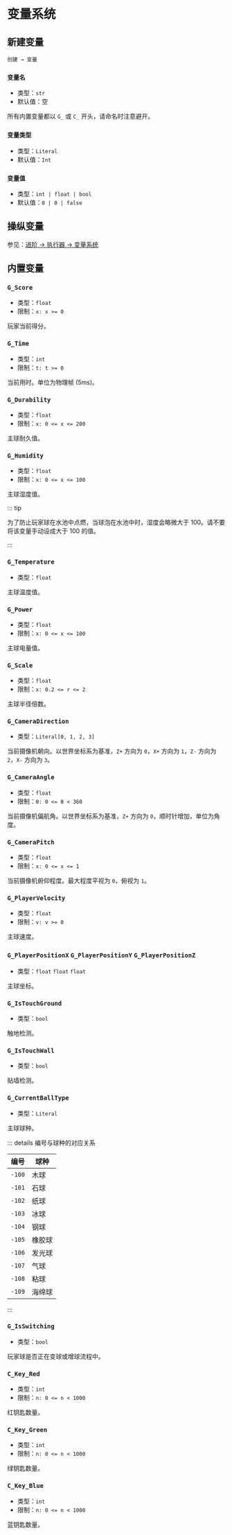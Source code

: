 # 变量系统

## 新建变量

`创建 → 变量`

### `变量名`

- 类型：`str`
- 默认值：空

所有内置变量都以 `G_` 或 `C_` 开头，请命名时注意避开。

### `变量类型`

- 类型：`Literal`
- 默认值：`Int`

### `变量值`

- 类型：`int | float | bool`
- 默认值：`0 | 0 | false`

## 操纵变量

参见：[进阶 → 执行器 → 变量系统](/advanced/executor.md#变量系统)

## 内置变量

### `G_Score`

- 类型：`float`
- 限制：`x: x >= 0`

玩家当前得分。

### `G_Time`

- 类型：`int`
- 限制：`t: t >= 0`

当前用时。单位为物理帧 (5ms)。

### `G_Durability`

- 类型：`float`
- 限制：`x: 0 <= x <= 200`

主球耐久值。

### `G_Humidity`

- 类型：`float`
- 限制：`x: 0 <= x <= 100`

主球湿度值。

::: tip

为了防止玩家球在水池中点燃，当球泡在水池中时，湿度会略微大于 100。请不要将该变量手动设成大于 100 的值。

:::

### `G_Temperature`

- 类型：`float`

主球温度值。

### `G_Power`

- 类型：`float`
- 限制：`x: 0 <= x <= 100`

主球电量值。

### `G_Scale`

- 类型：`float`
- 限制：`x: 0.2 <= r <= 2`

主球半径倍数。

### `G_CameraDirection` <badge text="四向视角"/>

- 类型：`Literal[0, 1, 2, 3]`

当前摄像机朝向。以世界坐标系为基准，`Z+` 方向为 `0`，`X+` 方向为 `1`，`Z-` 方向为 `2`，`X-` 方向为 `3`。

### `G_CameraAngle` <badge text="自由视角"/>

- 类型：`float`
- 限制：`θ: 0 <= θ < 360`

当前摄像机偏航角。以世界坐标系为基准，`Z+` 方向为 `0`，顺时针增加，单位为角度。

### `G_CameraPitch` <badge text="自由视角"/>

- 类型：`float`
- 限制：`x: 0 <= x <= 1`

当前摄像机俯仰程度。最大程度平视为 `0`，俯视为 `1`。

### `G_PlayerVelocity` <badge text="只读" type="warning"/>

- 类型：`float`
- 限制：`v: v >= 0`

主球速度。

### `G_PlayerPositionX` `G_PlayerPositionY` `G_PlayerPositionZ` <badge text="只读" type="warning"/>

- 类型：`float` `float` `float`

主球坐标。

### `G_IsTouchGround`

- 类型：`bool`

触地检测。

### `G_IsTouchWall`

- 类型：`bool`

贴墙检测。

### `G_CurrentBallType`

- 类型：`Literal`

主球球种。

::: details 编号与球种的对应关系

| 编号   | 球种   |
| ------ | ------ |
| `-100` | 木球   |
| `-101` | 石球   |
| `-102` | 纸球   |
| `-103` | 冰球   |
| `-104` | 钢球   |
| `-105` | 橡胶球 |
| `-106` | 发光球 |
| `-107` | 气球   |
| `-108` | 粘球   |
| `-109` | 海绵球 |

:::

### `G_IsSwitching`

- 类型：`bool`

玩家球是否正在变球或增球流程中。

### `C_Key_Red`

- 类型：`int`
- 限制：`n: 0 <= n < 1000`

红钥匙数量。

### `C_Key_Green`

- 类型：`int`
- 限制：`n: 0 <= n < 1000`

绿钥匙数量。

### `C_Key_Blue`

- 类型：`int`
- 限制：`n: 0 <= n < 1000`

蓝钥匙数量。
